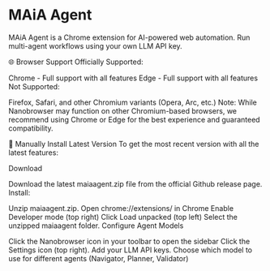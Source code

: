 # MAiA Agent
MAiA Agent is a Chrome extension for AI-powered web automation. Run multi-agent workflows using your own LLM API key.

🌐 Browser Support
Officially Supported:

Chrome - Full support with all features
Edge - Full support with all features
Not Supported:

Firefox, Safari, and other Chromium variants (Opera, Arc, etc.)
Note: While Nanobrowser may function on other Chromium-based browsers, we recommend using Chrome or Edge for the best experience and guaranteed compatibility.

🔧 Manually Install Latest Version
To get the most recent version with all the latest features:

Download

Download the latest maiaagent.zip file from the official Github release page.
Install:

Unzip maiaagent.zip.
Open chrome://extensions/ in Chrome
Enable Developer mode (top right)
Click Load unpacked (top left)
Select the unzipped maiaagent folder.
Configure Agent Models

Click the Nanobrowser icon in your toolbar to open the sidebar
Click the Settings icon (top right).
Add your LLM API keys.
Choose which model to use for different agents (Navigator, Planner, Validator)
